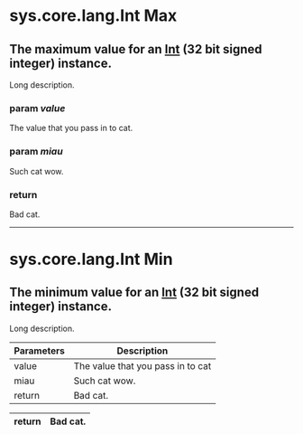 sys.core.lang.Int Max
=
The maximum value for an [Int](sys.core.lang.Int) (32 bit signed integer) instance.
--
Long description.

### param *value*
The value that you pass in to cat.
### param *miau*
Such cat wow.
### return
Bad cat.

***

sys.core.lang.Int Min
=
The minimum value for an [Int](sys.core.lang.Int) (32 bit signed integer) instance.
--
Long description.

 

Parameters | Description
--- | --- 
value | The value that you pass in to cat
miau | Such cat wow.
return | Bad cat.

return | Bad cat.
--- | --- |

